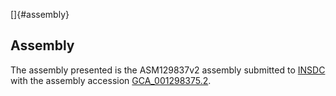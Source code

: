 []{#assembly}

Assembly
--------

The assembly presented is the ASM129837v2 assembly submitted to
[INSDC](http://www.insdc.org) with the assembly accession
[GCA\_001298375.2](http://www.ebi.ac.uk/ena/data/view/GCA_001298375.2).

